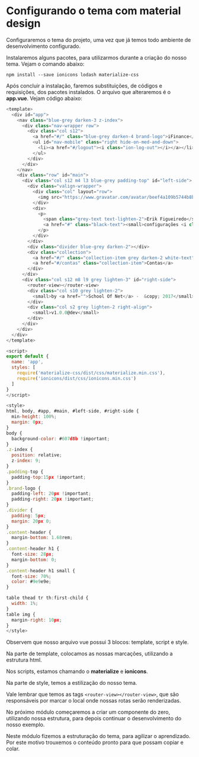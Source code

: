 # Configurando o tema com material design

Configuraremos o tema do projeto, uma vez que já temos todo ambiente de desenvolvimento configurado.

Instalaremos alguns pacotes, para utilizarmos durante a criação do nosso tema. Vejam o comando abaixo:

`npm install --save ionicons lodash materialize-css`

Após concluir a  instalação, faremos substituições, de códigos e requisições, dos pacotes instalados. O arquivo que  alteraremos é o **app.vue**. Vejam código abaixo:

```js
<template>
  <div id="app">
    <nav class="blue-grey darken-3 z-index">
      <div class="nav-wrapper row">
        <div class="col s12">
          <a href="#/" class="blue-grey darken-4 brand-logo">iFinance</a>
          <ul id="nav-mobile" class="right hide-on-med-and-down">
            <li><a href="#/logout"><i class="ion-log-out"></i></a></li>
          </ul>
        </div>
      </div>
    </nav>
    <div class="row" id="main">
      <div class="col s12 m4 l3 blue-grey padding-top" id="left-side">
        <div class="valign-wrapper">
          <div class="col" layout="row">
            <img src="https://www.gravatar.com/avatar/beef4a109b5744b8b51537c0136f7e3b" alt="Erik Figueiredo" class="circle">
          </div>
          <div>
            <p>
              <span class="grey-text text-lighten-2">Erik Figueiredo</span><br>
              <a href="#" class="black-text"><small>configurações <i class="ion-gear-a"></i></small></a>
            </p>
          </div>
        </div>
        <div class="divider blue-grey darken-2"></div>
        <div class="collection">
          <a href="#/" class="collection-item grey darken-2 white-text">Financeiro</a>
          <a href="#/contas" class="collection-item">Contas</a>
        </div>
      </div>
      <div class="col s12 m8 l9 grey lighten-3" id="right-side">
        <router-view></router-view>
        <div class="col s10 grey lighten-2">
          <small>by <a href="">School Of Net</a> -  &copy; 2017</small>
        </div>
        <div class="col s2 grey lighten-2 right-align">
          <small>v1.0.0@dev</small>
        </div>
      </div>
    </div>
  </div>
</template>

<script>
export default {
  name: 'app',
  styles: [
    require('materialize-css/dist/css/materialize.min.css'),
    require('ionicons/dist/css/ionicons.min.css')
  ]
}
</script>

<style>
html, body, #app, #main, #left-side, #right-side {
  min-height: 100%;
  margin: 0px;
}
body {
  background-color: #607d8b !important;
}
.z-index {
  position: relative;
  z-index: 9;
}
.padding-top {
  padding-top:15px !important;
}
.brand-logo {
  padding-left: 20px !important;
  padding-right: 20px !important;
}
.divider {
  padding: 5px;
  margin: 20px 0;
}
.content-header {
  margin-bottom: 1.68rem;
}
.content-header h1 {
  font-size: 28px;
  margin-bottom: 0;
}
.content-header h1 small {
  font-size: 70%;
  color: #9e9e9e;
}

table thead tr th:first-child {
  width: 1%;
}
table img {
  margin-right: 10px;
}
</style>
```

Observem que nosso arquivo vue possui 3 blocos: template, script e style.

Na parte de template, colocamos as nossas marcações, utilizando a estrutura html.

Nos scripts, estamos chamando o **materialize** e **ionicons**.

Na parte de style, temos a estilização do nosso tema.

Vale lembrar que temos as tags `<router-view></router-view>`, que são responsáveis por marcar o local onde nossas rotas serão renderizadas.

No próximo módulo começaremos a criar um componente do zero, utilizando nossa estrutura, para depois continuar o desenvolvimento do nosso exemplo.

Neste módulo fizemos a estruturação do tema, para agilizar o aprendizado. Por este motivo trouxemos o conteúdo pronto para que possam copiar e colar.